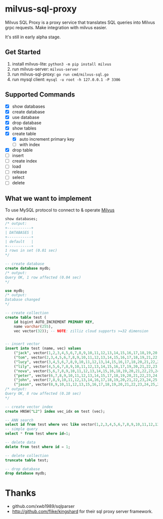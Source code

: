 # milvus-sql-proxy
Milvus SQL Proxy is a proxy service that translates SQL queries into Milvus grpc requests. Make integration with milvus easier.

It's still in early alpha stage.


## Get Started

1. install milvus-lite: `python3 -m pip install milvus`
2. run milvus-server: `milvus-server`
3. run milvus-sql-proxy: `go run cmd/milvus-sql.go`
4. run mysql client: `mysql -u root -h 127.0.0.1 -P 3306`

## Supported Commands
- [x] show databases
- [x] create database
- [x] use database
- [x] drop database
- [x] show tables
- [x] create table
  - [x] auto increment primary key
  - [ ] with index
- [x] drop table
- [ ] insert
- [ ] create index
- [ ] load
- [ ] release
- [ ] select
- [ ] delete

## What we want to implement

To use MySQL protocol to connect to & operate [Milvus](https://milvus.io/)

```sql
show databases;
/* output:
+-----------+
| DATABASES |
+-----------+
| default   |
+-----------+
1 rows in set (0.01 sec)
*/

-- create database
create database mydb;
/* output:
Query OK, 1 row affected (0.04 sec)
*/

use mydb;
/* output:
Database changed
*/

-- create collection
create table test (
    id bigint AUTO_INCREMENT PRIMARY KEY, 
    name varchar(255),
    vec vector(32)); -- NOTE: zilliz cloud supports >=32 dimension


-- insert vector
insert into test (name, vec) values 
    ("jack", vector(1,2,3,4,5,6,7,8,9,10,11,12,13,14,15,16,17,18,19,20,21,22,23,24,25,26,27,28,29,30,31,32)),
    ("tom", vector(2,3,4,5,6,7,8,9,10,11,12,13,14,15,16,17,18,19,21,22,23,24,25,26,27,28,29,30,31,32,33)),
    ("lucy", vector(3,4,5,6,7,8,9,10,11,12,13,14,15,16,17,18,20,21,22,23,24,25,26,27,28,29,30,31,32,33,34)),
    ("lily", vector(4,5,6,7,8,9,10,11,12,13,14,15,16,17,19,20,21,22,23,24,25,26,27,28,29,30,31,32,33,34,35)),
    ("nova", vector(5,6,7,8,9,10,11,12,13,14,15,16,18,19,20,21,22,23,24,25,26,27,28,29,30,31,32,33,34,35,36)),
    ("peter", vector(6,7,8,9,10,11,12,13,14,15,17,18,19,20,21,22,23,24,25,26,27,28,29,30,31,32,34,35,36,37,38)),
    ("john", vector(7,8,9,10,11,12,13,14,16,17,18,19,20,21,22,23,24,25,26,27,28,29,30,32,33,34,35,36,37,38,39)),
    ("jason", vector(8,9,10,11,12,13,15,16,17,18,19,20,21,22,23,24,25,26,27,29,30,31,32,33,34,35,36,37,38,39,40));
/* output:
Query OK, 8 row affected (0.10 sec)
*/

-- create vector index
create HNSW("L2") index vec_idx on test (vec);

-- ANN search
select id from test where vec like vector(1,2,3,4,5,6,7,8,9,10,11,12,13,14,15,16,17,18,19,20,21,22,23,24,25,26,27,28,29,30,31,32) limit 3;
-- simple query
select * from test where id=1;

-- delete data
delete from test where id = 1;

-- delete collection
truncate table test;

-- drop database
drop database mydb;
```

# Thanks
- github.com/xwb1989/sqlparser
- http://github.com/flike/kingshard for their sql proxy server framework.
